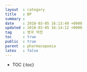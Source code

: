```yaml
---
layout  : category
title   : BP
summary :
date    : 2018-03-05 16:13:49 +0900
updated : 2018-03-05 16:14:12 +0900
tag     : 영국 약전
toc     : true
public  : true
parent  : pharmacopoeia
latex   : false
---
```

* TOC
{:toc}

